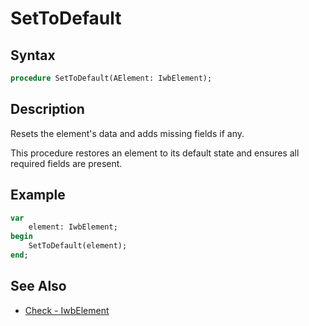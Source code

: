 # SetToDefault

## Syntax

```pascal
procedure SetToDefault(AElement: IwbElement);
```

## Description

Resets the element's data and adds missing fields if any.

This procedure restores an element to its default state and ensures all required fields are present.

## Example

```pascal
var
    element: IwbElement;
begin
    SetToDefault(element);
end;
```

## See Also

- [Check - IwbElement](IwbElement_Check.md)
